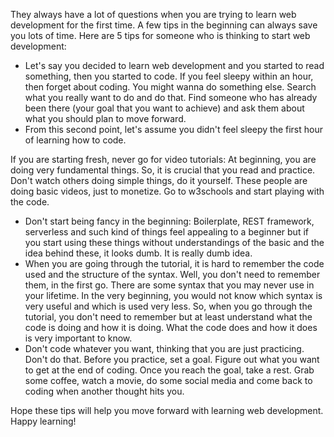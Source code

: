 They always have a lot of questions when you are trying to learn web development for the first time. A few tips in the beginning can always save you lots of time. Here are 5 tips for someone who is thinking to start web development:

- Let's say you decided to learn web development and you started to read something, then you started to code. If you feel sleepy within an hour, then forget about coding. You might wanna do something else. Search what you really want to do and do that. Find someone who has already been there (your goal that you want to achieve) and ask them about what you should plan to move forward.
- From this second point, let's assume you didn't feel sleepy the first hour of learning how to code.

If you are starting fresh, never go for video tutorials: At beginning, you are doing very fundamental things. So, it is crucial that you read and practice. Don't watch others doing simple things, do it yourself. These people are doing basic videos, just to monetize. Go to w3schools and start playing with the code.

- Don't start being fancy in the beginning: Boilerplate, REST framework, serverless and such kind of things feel appealing to a beginner but if you start using these things without understandings of the basic and the idea behind these, it looks dumb. It is really dumb idea.
- When you are going through the tutorial, it is hard to remember the code used and the structure of the syntax. Well, you don't need to remember them, in the first go. There are some syntax that you may never use in your lifetime. In the very beginning, you would not know which syntax is very useful and which is used very less. So, when you go through the tutorial, you don't need to remember but at least understand what the code is doing and how it is doing. What the code does and how it does is very important to know.
- Don't code whatever you want, thinking that you are just practicing. Don't do that. Before you practice, set a goal. Figure out what you want to get at the end of coding. Once you reach the goal, take a rest. Grab some coffee, watch a movie, do some social media and come back to coding when another thought hits you.

Hope these tips will help you move forward with learning web development. Happy learning!
